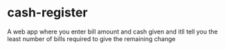 # cash-register
A web app where you enter bill amount and cash given and itll tell you the least number of bills required to give the remaining change
